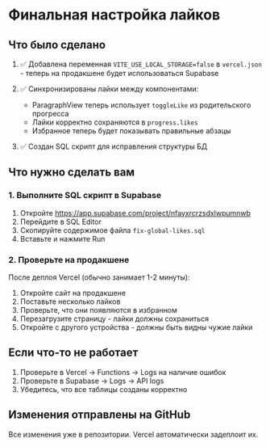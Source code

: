 # Финальная настройка лайков

## Что было сделано

1. ✅ Добавлена переменная `VITE_USE_LOCAL_STORAGE=false` в `vercel.json` - теперь на продакшене будет использоваться Supabase

2. ✅ Синхронизированы лайки между компонентами:
   - ParagraphView теперь использует `toggleLike` из родительского прогресса
   - Лайки корректно сохраняются в `progress.likes`
   - Избранное теперь будет показывать правильные абзацы

3. ✅ Создан SQL скрипт для исправления структуры БД

## Что нужно сделать вам

### 1. Выполните SQL скрипт в Supabase

1. Откройте https://app.supabase.com/project/nfayxrcrzsdxlwpumnwb
2. Перейдите в SQL Editor
3. Скопируйте содержимое файла `fix-global-likes.sql`
4. Вставьте и нажмите Run

### 2. Проверьте на продакшене

После деплоя Vercel (обычно занимает 1-2 минуты):

1. Откройте сайт на продакшене
2. Поставьте несколько лайков
3. Проверьте, что они появляются в избранном
4. Перезагрузите страницу - лайки должны сохраниться
5. Откройте с другого устройства - должны быть видны чужие лайки

## Если что-то не работает

1. Проверьте в Vercel → Functions → Logs на наличие ошибок
2. Проверьте в Supabase → Logs → API logs
3. Убедитесь, что все таблицы созданы корректно

## Изменения отправлены на GitHub

Все изменения уже в репозитории. Vercel автоматически задеплоит их.